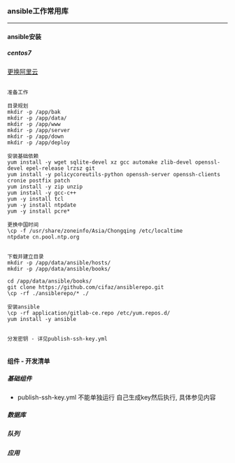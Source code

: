 ### ansible工作常用库
- - -

#### ansible安装
##### centos7

[更换阿里云](https://www.5yun.org/13450.html)

```
  
准备工作 
  
目录规划
mkdir -p /app/bak
mkdir -p /app/data/
mkdir -p /app/www
mkdir -p /app/server
mkdir -p /app/down
mkdir -p /app/deploy
  
安装基础依赖
yum install -y wget sqlite-devel xz gcc automake zlib-devel openssl-devel epel-release lrzsz git
yum install -y policycoreutils-python openssh-server openssh-clients cronie postfix patch
yum install -y zip unzip
yum install -y gcc-c++
yum -y install tcl
yum -y install ntpdate
yum -y install pcre*
  
更换中国时间
\cp -f /usr/share/zoneinfo/Asia/Chongqing /etc/localtime
ntpdate cn.pool.ntp.org
  
  
下载并建立目录
mkdir -p /app/data/ansible/hosts/
mkdir -p /app/data/ansible/books/

cd /app/data/ansible/books/
git clone https://github.com/cifaz/ansiblerepo.git
\cp -rf ./ansiblerepo/* ./
  
安装ansible
\cp -rf application/gitlab-ce.repo /etc/yum.repos.d/
yum install -y ansible
  
  
分发密钥 - 详见publish-ssh-key.yml
  
```
#### 组件 - 开发清单
##### 基础组件
  * publish-ssh-key.yml 不能单独运行 自己生成key然后执行, 具体参见内容

##### 数据库

##### 队列

##### 应用

